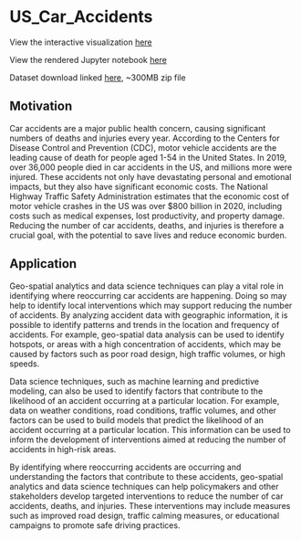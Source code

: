# US_Car_Accidents

View the interactive visualization [here](https://raw.githack.com/gdhan8/US_Car_Accidents/main/us_accidents_nova_150_169.html)

View the rendered Jupyter notebook [here](https://nbviewer.org/github/gdhan8/US_Car_Accidents/blob/main/car_accidents.ipynb)

Dataset download linked [here](https://www.kaggle.com/datasets/sobhanmoosavi/us-accidents/download?datasetVersionNumber=12), ~300MB zip file

## Motivation

Car accidents are a major public health concern, causing significant numbers of deaths and injuries every year. According to the Centers for Disease Control and Prevention (CDC), motor vehicle accidents are the leading cause of death for people aged 1-54 in the United States. In 2019, over 36,000 people died in car accidents in the US, and millions more were injured. These accidents not only have devastating personal and emotional impacts, but they also have significant economic costs. The National Highway Traffic Safety Administration estimates that the economic cost of motor vehicle crashes in the US was over $800 billion in 2020, including costs such as medical expenses, lost productivity, and property damage. Reducing the number of car accidents, deaths, and injuries is therefore a crucial goal, with the potential to save lives and reduce economic burden.

## Application

Geo-spatial analytics and data science techniques can play a vital role in identifying where reoccurring car accidents are happening. Doing so may help to identify local interventions which may support reducing the number of accidents. By analyzing accident data with geographic information, it is possible to identify patterns and trends in the location and frequency of accidents. For example, geo-spatial data analysis can be used to identify hotspots, or areas with a high concentration of accidents, which may be caused by factors such as poor road design, high traffic volumes, or high speeds.

Data science techniques, such as machine learning and predictive modeling, can also be used to identify factors that contribute to the likelihood of an accident occurring at a particular location. For example, data on weather conditions, road conditions, traffic volumes, and other factors can be used to build models that predict the likelihood of an accident occurring at a particular location. This information can be used to inform the development of interventions aimed at reducing the number of accidents in high-risk areas.

By identifying where reoccurring accidents are occurring and understanding the factors that contribute to these accidents, geo-spatial analytics and data science techniques can help policymakers and other stakeholders develop targeted interventions to reduce the number of car accidents, deaths, and injuries. These interventions may include measures such as improved road design, traffic calming measures, or educational campaigns to promote safe driving practices.
